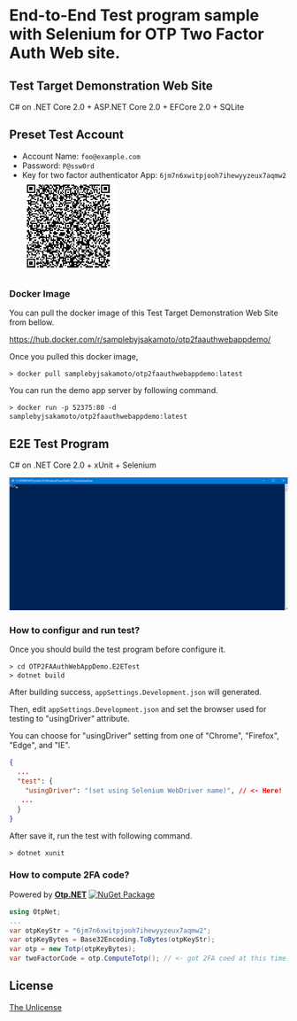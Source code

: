 # End-to-End Test program sample with Selenium for OTP Two Factor Auth Web site. 

## Test Target Demonstration Web Site

C# on .NET Core 2.0 + ASP.NET Core 2.0 + EFCore 2.0 + SQLite

## Preset Test Account

- Account Name: `foo@example.com`
- Password: `P@ssw0rd`
- Key for two factor authenticator App: `6jm7n6xwitpjooh7ihewyyzeux7aqmw2`  
![QR code for Two factor athenticator app](.asset/otp-2fa-qrcode.png)

### Docker Image

You can pull the docker image of this Test Target Demonstration Web Site from bellow.

https://hub.docker.com/r/samplebyjsakamoto/otp2faauthwebappdemo/

Once you pulled this docker image,

```shell
> docker pull samplebyjsakamoto/otp2faauthwebappdemo:latest
```

You can run the demo app server by following command.

```shell
> docker run -p 52375:80 -d samplebyjsakamoto/otp2faauthwebappdemo:latest
```

## E2E Test Program

C# on .NET Core 2.0 + xUnit + Selenium

![demo](.asset/movie001.gif)

### How to configur and run test?

Once you should build the test program before configure it.

```shell
> cd OTP2FAAuthWebAppDemo.E2ETest
> dotnet build
```

After building success, `appSettings.Development.json` will generated.

Then, edit `appSettings.Development.json` and set the browser used for testing to "usingDriver" attribute.

You can choose for "usingDriver" setting from one of "Chrome", "Firefox", "Edge", and "IE".

```json
{
  ...
  "test": {
    "usingDriver": "(set using Selenium WebDriver name)", // <- Here!
   ...
  }
}
```

After save it, run the test with following command.

```shell
> dotnet xunit
```


### How to compute 2FA code?

Powered by **[Otp.NET](https://www.nuget.org/packages/Otp.NET/)** [![NuGet Package](https://img.shields.io/nuget/v/Otp.NET.svg)](https://www.nuget.org/packages/Otp.NET/)

```csharp
using OtpNet;
...
var otpKeyStr = "6jm7n6xwitpjooh7ihewyyzeux7aqmw2";
var otpKeyBytes = Base32Encoding.ToBytes(otpKeyStr);
var otp = new Totp(otpKeyBytes);
var twoFactorCode = otp.ComputeTotp(); // <- got 2FA coed at this time!
```


## License

[The Unlicense](LICENSE)